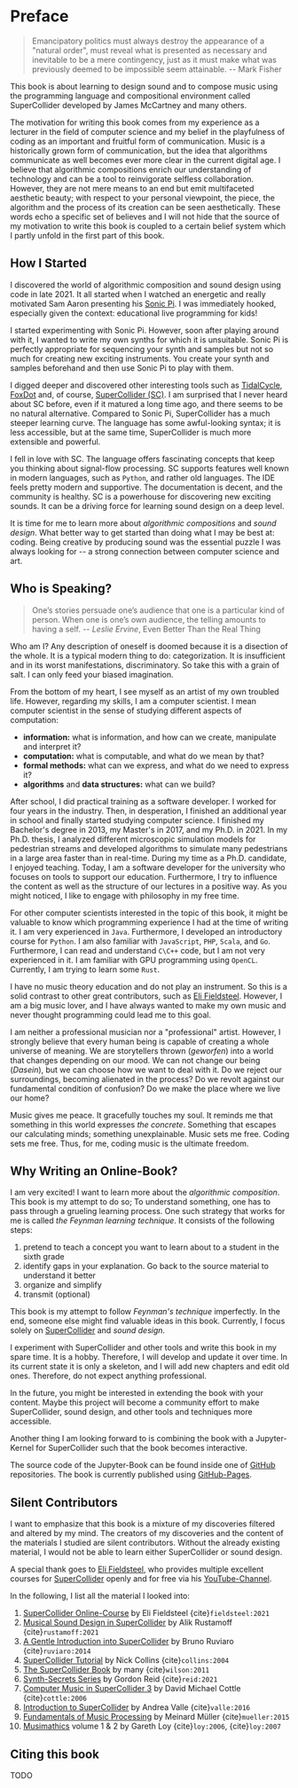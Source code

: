 # Preface

>Emancipatory politics must always destroy the appearance of a "natural order", must reveal what is presented as necessary and inevitable to be a mere contingency, just as it must make what was previously deemed to be impossible seem attainable. -- Mark Fisher

This book is about learning to design sound and to compose music using the programming language and compositional environment called SuperCollider developed by James McCartney and many others.

The motivation for writing this book comes from my experience as a lecturer in the field of computer science and my belief in the playfulness of coding as an important and fruitful form of communication.
Music is a historically grown form of communication, but the idea that algorithms communicate as well becomes ever more clear in the current digital age.
I believe that algorithmic compositions enrich our understanding of technology and can be a tool to reinvigorate selfless collaboration.
However, they are not mere means to an end but emit multifaceted aesthetic beauty; 
with respect to your personal viewpoint, the piece, the algorithm and the process of its creation can be seen aesthetically.
These words echo a specific set of believes and I will not hide that the source of my motivation to write this book is coupled to a certain belief system which I partly unfold in the first part of this book.

## How I Started

I discovered the world of algorithmic composition and sound design using code in late 2021.
It all started when I watched an energetic and really motivated Sam Aaron presenting his [Sonic Pi](https://github.com/sonic-pi-net/sonic-pi).
I was immediately hooked, especially given the context: educational live programming for kids!

I started experimenting with Sonic Pi.
However, soon after playing around with it, I wanted to write my own synths for which it is unsuitable.
Sonic Pi is perfectly appropriate for sequencing your synth and samples but not so much for creating new exciting instruments.
You create your synth and samples beforehand and then use Sonic Pi to play with them.

I digged deeper and discovered other interesting tools such as [TidalCycle](https://github.com/tidalcycles/Tidal), [FoxDot](https://foxdot.org/) and, of course, [SuperCollider (SC)](https://supercollider.github.io/).
I am surprised that I never heard about SC before, even if it matured a long time ago, and there seems to be no natural alternative.
Compared to Sonic Pi, SuperCollider has a much steeper learning curve.
The language has some awful-looking syntax; it is less accessible, but at the same time, SuperCollider is much more extensible and powerful.

I fell in love with SC.
The language offers fascinating concepts that keep you thinking about signal-flow processing.
SC supports features well known in modern languages, such as ``Python``, and rather old languages.
The IDE feels pretty modern and supportive.
The documentation is decent, and the community is healthy.
SC is a powerhouse for discovering new exciting sounds.
It can be a driving force for learning sound design on a deep level.

It is time for me to learn more about *algorithmic compositions* and *sound design*.
What better way to get started than doing what I may be best at: coding.
Being creative by producing sound was the essential puzzle I was always looking for -- a strong connection between computer science and art.

## Who is Speaking?

>One’s stories persuade one’s audience that one is a particular kind of person. When one is one’s own audience, the telling amounts to having a self. -- *Leslie Ervine*, Even Better Than the Real Thing

Who am I?
Any description of oneself is doomed because it is a disection of the whole.
It is a typical modern thing to do: categorization.
It is insufficient and in its worst manifestations, discriminatory.
So take this with a grain of salt.
I can only feed your biased imagination.

From the bottom of my heart, I see myself as an artist of my own troubled life.
However, regarding my skills, I am a computer scientist.
I mean computer scientist in the sense of studying different aspects of computation:

+ **information:** what is information, and how can we create, manipulate and interpret it?
+ **computation:** what is computable, and what do we mean by that?
+ **formal methods:** what can we express, and what do we need to express it?
+ **algorithms** and **data structures:** what can we build?

After school, I did practical training as a software developer.
I worked for four years in the industry.
Then, in desperation, I finished an additional year in school and finally started studying computer science.
I finished my Bachelor's degree in 2013, my Master's in 2017, and my Ph.D. in 2021.
In my Ph.D. thesis, I analyzed different microscopic simulation models for pedestrian streams and developed algorithms to simulate many pedestrians in a large area faster than in real-time.
During my time as a Ph.D. candidate, I enjoyed teaching.
Today, I am a software developer for the university who focuses on tools to support our education.
Furthermore, I try to influence the content as well as the structure of our lectures in a positive way.
As you might noticed, I like to engage with philosophy in my free time.

For other computer scientists interested in the topic of this book, it might be valuable to know which programming experience I had at the time of writing it.
I am very experienced in ``Java``.
Furthermore, I developed an introductory course for ``Python``.
I am also familiar with ``JavaScript``, ``PHP``, ``Scala``, and ``Go``.
Furthermore, I can read and understand ``C\C++`` code, but I am not very experienced in it.
I am familiar with GPU programming using ``OpenCL``.
Currently, I am trying to learn some ``Rust``.

I have no music theory education and do not play an instrument.
So this is a solid contrast to other great contributors, such as [Eli Fieldsteel](https://www.elifieldsteel.com/).
However, I am a big music lover, and I have always wanted to make my own music and never thought programming could lead me to this goal.

I am neither a professional musician nor a "professional" artist.
However, I strongly believe that every human being is capable of creating a whole universe of meaning.
We are storytellers thrown (*geworfen*) into a world that changes depending on our mood.
We can not change our being (*Dasein*), but we can choose how we want to deal with it.
Do we reject our surroundings, becoming alienated in the process?
Do we revolt against our fundamental condition of confusion?
Do we make the place where we live our home?

Music gives me peace.
It gracefully touches my soul.
It reminds me that something in this world expresses *the concrete*.
Something that escapes our calculating minds; something unexplainable.
Music sets me free.
Coding sets me free.
Thus, for me, coding music is the ultimate freedom.

## Why Writing an Online-Book?

I am very excited!
I want to learn more about the *algorithmic composition*. 
This book is my attempt to do so;
To understand something, one has to pass through a grueling learning process.
One such strategy that works for me is called *the Feynman learning technique*.
It consists of the following steps:

1. pretend to teach a concept you want to learn about to a student in the sixth grade
2. identify gaps in your explanation. Go back to the source material to understand it better
3. organize and simplify
4. transmit (optional)

This book is my attempt to follow *Feynman's technique* imperfectly.
In the end, someone else might find valuable ideas in this book.
Currently, I focus solely on [SuperCollider](https://supercollider.github.io/) and *sound design*. 

I experiment with SuperCollider and other tools and write this book in my spare time. 
It is a hobby. 
Therefore, I will develop and update it over time.
In its current state it is only a skeleton, and I will add new chapters and edit old ones. 
Therefore, do not expect anything professional.

In the future, you might be interested in extending the book with your content. 
Maybe this project will become a community effort to make SuperCollider, sound design, and other tools and techniques more accessible.

Another thing I am looking forward to is combining the book with a Jupyter-Kernel for SuperCollider such that the book becomes interactive.

The source code of the Jupyter-Book can be found inside one of [GitHub](https://github.com/BZoennchen/supercollider-book) repositories.
The book is currently published using [GitHub-Pages](https://bzoennchen.github.io/supercollider-book/intro.html).

## Silent Contributors

I want to emphasize that this book is a mixture of my discoveries filtered and altered by my mind.
The creators of my discoveries and the content of the materials I studied are silent contributors.
Without the already existing material, I would not be able to learn either SuperCollider or sound design. 

A special thank goes to [Eli Fieldsteel](https://www.elifieldsteel.com/), who provides multiple excellent courses for [SuperCollider](https://supercollider.github.io/) openly and for free via his [YouTube-Channel](https://www.youtube.com/user/elifieldsteel). 

In the following, I list all the material I looked into:

1. [SuperCollider Online-Course](https://www.youtube.com/user/elifieldsteel) by Eli Fieldsteel {cite}`fieldsteel:2021`
2. [Musical Sound Design in SuperCollider](https://www.youtube.com/channel/UCypLRZiSlIQjsT_7J4Vz35Q) by Alik Rustamoff {cite}`rustamoff:2021`
3. [A Gentle Introduction into SuperCollider](https://scholarcommons.scu.edu/faculty_books/91/) by Bruno Ruviaro {cite}`ruviaro:2014`
4. [SuperCollider Tutorial](https://composerprogrammer.com/teaching/supercollider/sctutorial/tutorial.html) by Nick Collins {cite}`collins:2004`
5. [The SuperCollider Book](https://mitpress.mit.edu/books/supercollider-book) by many {cite}`wilson:2011`
6. [Synth-Secrets Series](https://www.soundonsound.com/series/synth-secrets) by Gordon Reid {cite}`reid:2021`
7. [Computer Music in SuperCollider 3](https://www.e-booksdirectory.com/details.php?ebook=10110) by David Michael Cottle {cite}`cottle:2006`
8. [Introduction to SuperCollider](https://www.logos-verlag.de/cgi-bin/engbuchmid?isbn=4017&lng=eng&id=) by Andrea Valle {cite}`valle:2016`
9. [Fundamentals of Music Processing](https://link.springer.com/book/10.1007/978-3-319-21945-5) by Meinard Müller {cite}`mueller:2015`
10. [Musimathics](http://www.musimathics.com/) volume 1 & 2 by Gareth Loy {cite}`loy:2006`, {cite}`loy:2007`

## Citing this book

TODO